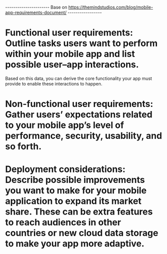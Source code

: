 ---------------------- Base on https://themindstudios.com/blog/mobile-app-requirements-document/ -----------------
 # Functional user requirements: Outline tasks users want to perform within your mobile app and list possible user–app interactions.
 Based on this data, you can derive the core functionality your app must provide to enable these interactions to happen.

 # Non-functional user requirements: Gather users’ expectations related to your mobile app’s level of performance, security, usability, and so forth.

 # Deployment considerations: Describe possible improvements you want to make for your mobile application to expand its market share. These can be extra features to reach audiences in other countries or new cloud data storage to make your app more adaptive.
